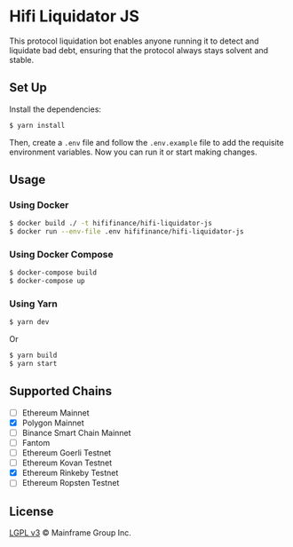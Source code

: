 # Hifi Liquidator JS

This protocol liquidation bot enables anyone running it to detect and liquidate bad debt, ensuring that the protocol always stays solvent and stable.

## Set Up

Install the dependencies:

```bash
$ yarn install
```

Then, create a `.env` file and follow the `.env.example` file to add the requisite environment variables. Now you can
run it or start making changes.

## Usage

### Using Docker

```bash
$ docker build ./ -t hififinance/hifi-liquidator-js
$ docker run --env-file .env hififinance/hifi-liquidator-js
```

### Using Docker Compose

```bash
$ docker-compose build
$ docker-compose up
```

### Using Yarn

```bash
$ yarn dev
```

Or

```bash
$ yarn build
$ yarn start
```

## Supported Chains

- [ ] Ethereum Mainnet
- [x] Polygon Mainnet
- [ ] Binance Smart Chain Mainnet
- [ ] Fantom
- [ ] Ethereum Goerli Testnet
- [ ] Ethereum Kovan Testnet
- [x] Ethereum Rinkeby Testnet
- [ ] Ethereum Ropsten Testnet

## License

[LGPL v3](./LICENSE.md) © Mainframe Group Inc.

